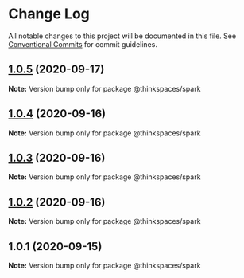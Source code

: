 # Change Log

All notable changes to this project will be documented in this file.
See [Conventional Commits](https://conventionalcommits.org) for commit guidelines.

## [1.0.5](https://github.com/thinkspaces/spark/compare/@thinkspaces/spark@1.0.4...@thinkspaces/spark@1.0.5) (2020-09-17)

**Note:** Version bump only for package @thinkspaces/spark





## [1.0.4](https://github.com/thinkspaces/spark/compare/@thinkspaces/spark@1.0.3...@thinkspaces/spark@1.0.4) (2020-09-16)

**Note:** Version bump only for package @thinkspaces/spark





## [1.0.3](https://github.com/thinkspaces/spark/compare/@thinkspaces/spark@1.0.2...@thinkspaces/spark@1.0.3) (2020-09-16)

**Note:** Version bump only for package @thinkspaces/spark





## [1.0.2](https://github.com/thinkspaces/spark/compare/@thinkspaces/spark@1.0.1...@thinkspaces/spark@1.0.2) (2020-09-16)

**Note:** Version bump only for package @thinkspaces/spark





## 1.0.1 (2020-09-15)

**Note:** Version bump only for package @thinkspaces/spark
